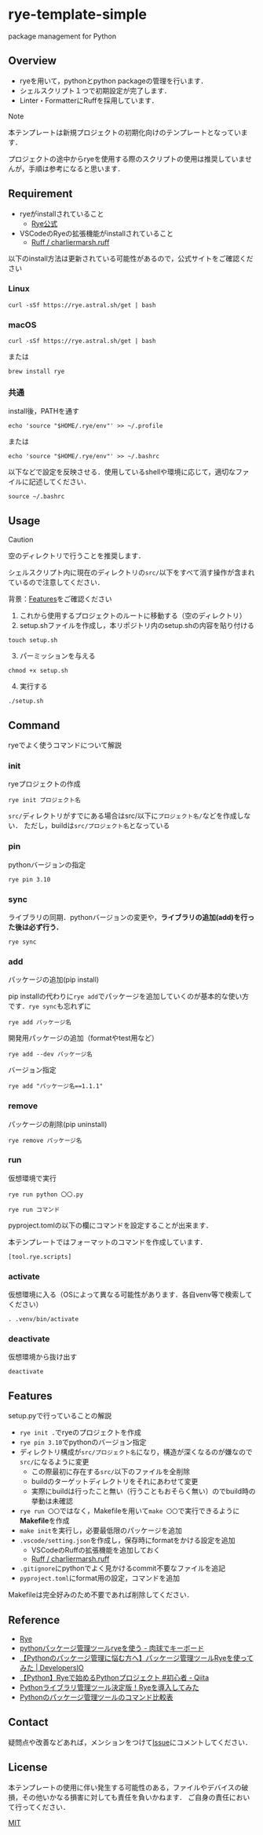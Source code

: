 # rye-template-simple
package management for Python

## Overview
- ryeを用いて，pythonとpython packageの管理を行います．
- シェルスクリプト１つで初期設定が完了します．
- Linter・FormatterにRuffを採用しています．

> [!NOTE]
> 本テンプレートは新規プロジェクトの初期化向けのテンプレートとなっています．
>
> プロジェクトの途中からryeを使用する際のスクリプトの使用は推奨していませんが，手順は参考になると思います．


## Requirement
- ryeがinstallされていること
  - [Rye公式](https://rye.astral.sh/)
- VSCodeのRyeの拡張機能がinstallされていること
  - [Ruff / charliermarsh.ruff](https://marketplace.visualstudio.com/items?itemName=charliermarsh.ruff)

以下のinstall方法は更新されている可能性があるので，公式サイトをご確認ください
### Linux
```
curl -sSf https://rye.astral.sh/get | bash
```


### macOS
```
curl -sSf https://rye.astral.sh/get | bash
```
または
```
brew install rye
```

### 共通
install後，PATHを通す
```
echo 'source "$HOME/.rye/env"' >> ~/.profile
```
または
```
echo 'source "$HOME/.rye/env"' >> ~/.bashrc
```

以下などで設定を反映させる．使用しているshellや環境に応じて，適切なファイルに記述してください．
```
source ~/.bashrc
```


## Usage
> [!CAUTION]
> 空のディレクトリで行うことを推奨します．
>
> シェルスクリプト内に現在のディレクトリの`src/`以下をすべて消す操作が含まれているので注意してください．

背景：[Features](https://github.com/ryhara/rye-template-simple?tab=readme-ov-file#features)をご確認ください

1. これから使用するプロジェクトのルートに移動する（空のディレクトリ）
2. setup.shファイルを作成し，本リポジトリ内のsetup.shの内容を貼り付ける
```
touch setup.sh
```
3. パーミッションを与える
```
chmod +x setup.sh
```
4. 実行する
```
./setup.sh
```

## Command
ryeでよく使うコマンドについて解説

### init
ryeプロジェクトの作成
```
rye init プロジェクト名
```
`src/`ディレクトリがすでにある場合はsrc/以下に`プロジェクト名/`などを作成しない．
ただし，buildは`src/プロジェクト名`となっている

### pin
pythonバージョンの指定
```
rye pin 3.10
```

### sync
ライブラリの同期．pythonバージョンの変更や，**ライブラリの追加(add)を行った後は必ず行う．**
```
rye sync
```

### add
パッケージの追加(pip install)

pip installの代わりに`rye add`でパッケージを追加していくのが基本的な使い方です．`rye sync`も忘れずに
```
rye add パッケージ名
```
開発用パッケージの追加（formatやtest用など）
```
rye add --dev パッケージ名
```
バージョン指定
```
rye add "パッケージ名==1.1.1"
```

### remove
パッケージの削除(pip uninstall)
```
rye remove パッケージ名
```

### run
仮想環境で実行
```
rye run python 〇〇.py
```
```
rye run コマンド
```

pyproject.tomlの以下の欄にコマンドを設定することが出来ます．

本テンプレートではフォーマットのコマンドを作成しています．
```
[tool.rye.scripts]
```

### activate
仮想環境に入る（OSによって異なる可能性があります．各自venv等で検索してください）
```
. .venv/bin/activate
```

### deactivate
仮想環境から抜け出す
```
deactivate
```

## Features
setup.pyで行っていることの解説
- `rye init .`でryeのプロジェクトを作成
- `rye pin 3.10`でpythonのバージョン指定
- ディレクトリ構成が`src/プロジェクト名`になり，構造が深くなるのが嫌なので`src/`になるように変更
  - この際最初に存在する`src/`以下のファイルを全削除
  - buildのターゲットディレクトリをそれにあわせて変更
  - 実際にbuildは行ったこと無い（行うこともおそらく無い）のでbuild時の挙動は未確認
- `rye run 〇〇`ではなく，Makefileを用いて`make 〇〇`で実行できるように**Makefile**を作成
- `make init`を実行し，必要最低限のパッケージを追加
- `.vscode/setting.json`を作成し，保存時にformatをかける設定を追加
  - VSCodeのRuffの拡張機能を追加しておく
  - [Ruff / charliermarsh.ruff](https://marketplace.visualstudio.com/items?itemName=charliermarsh.ruff)
- `.gitignore`にpythonでよく見かけるcommit不要なファイルを追記
- `pyproject.toml`にformat用の設定，コマンドを追加

Makefileは完全好みのため不要であれば削除してください．

## Reference
- [Rye](https://rye.astral.sh/)
- [pythonパッケージ管理ツールryeを使う - 肉球でキーボード](https://nsakki55.hatenablog.com/entry/2023/05/29/013658)
- [【Pythonのパッケージ管理に悩む方へ】パッケージ管理ツールRyeを使ってみた | DevelopersIO](https://dev.classmethod.jp/articles/get-start-rye-python/)
- [【Python】Ryeで始めるPythonプロジェクト #初心者 - Qiita](https://qiita.com/kissy24/items/37c881498dcb8a01f3bd)
- [Pythonライブラリ管理ツール決定版！Ryeを導入してみた](https://zenn.dev/ncdc/articles/1979def94dedea)
- [Pythonのパッケージ管理ツールのコマンド比較表](https://zenn.dev/tanny/articles/041f46c06f76f5)

## Contact
疑問点や改善などあれば，メンションをつけて[Issue](https://github.com/ryhara/rye-template-simple/issues)にコメントしてください．


## License
本テンプレートの使用に伴い発生する可能性のある，ファイルやデバイスの破損，その他いかなる損害に対しても責任を負いかねます．
ご自身の責任において行ってください．

[MIT](https://github.com/ryhara/rye-template-simple/blob/main/LICENSE)

